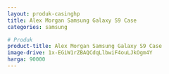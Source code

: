```yaml
---
layout: produk-casinghp
title: Alex Morgan Samsung Galaxy S9 Case
categories: samsung

# Produk
product-title: Alex Morgan Samsung Galaxy S9 Case
image-drive: 1x-EGiW1rZBAQCdqLlbwiF4ouLJkOgm4Y
harga: 90000
---
```

